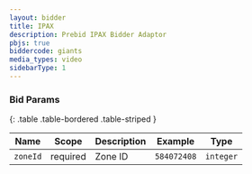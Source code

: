 ```yaml
---
layout: bidder
title: IPAX
description: Prebid IPAX Bidder Adaptor
pbjs: true
biddercode: giants
media_types: video
sidebarType: 1
---
```


### Bid Params

{: .table .table-bordered .table-striped }

| Name     | Scope    | Description | Example      | Type      |
|----------|----------|-------------|--------------|-----------|
| `zoneId` | required | Zone ID     | `584072408` | `integer` |

